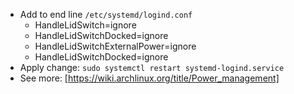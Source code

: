 - Add to end line `/etc/systemd/logind.conf`
    - HandleLidSwitch=ignore
    - HandleLidSwitchDocked=ignore
    - HandleLidSwitchExternalPower=ignore
    - HandleLidSwitchDocked=ignore
- Apply change: `sudo systemctl restart systemd-logind.service` 
- See more: [https://wiki.archlinux.org/title/Power_management]
